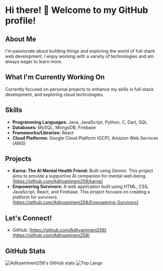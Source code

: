 # Hi there! 👋 Welcome to my GitHub profile!

## About Me

I'm passionate about building things and exploring the world of full-stack web development. I enjoy working with a variety of technologies and am always eager to learn more.

## What I'm Currently Working On

Currently focused on personal projects to enhance my skills in full-stack development, and exploring cloud technologies.

## Skills

-   **Programming Languages:** Java, JavaScript, Python, C, Dart, SQL
-   **Databases:** MySQL, MongoDB, Firebase
-   **Frameworks/Libraries:** React
-   **Cloud Platforms:** Google Cloud Platform (GCP), Amazon Web Services (AWS)

## Projects

-   **Karna: The AI Mental Health Friend:** Built using Gemini. This project aims to provide a supportive AI companion for mental well-being. [https://github.com/Adityamineni258/karna] 
-   **Empowering Survivors:** A web application built using HTML, CSS, JavaScript, React, and Firebase. This project focuses on creating a platform for survivors. [https://github.com/Adityamineni258/Empowering-Survivors] 

## Let's Connect!

-   GitHub: [https://github.com/Adityamineni258](https://github.com/Adityamineni258)

## GitHub Stats
![Adityamineni258's GitHub stats](https://github-readme-stats.vercel.app/api?username=Adityamineni258&show_icons=true&theme=minimal)
![Top Langs](https://github-readme-stats.vercel.app/api/top-langs/?username=Adityamineni258&layout=compact&theme=minimal)
